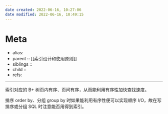 ```yaml
---
date created: 2022-06-16, 10:27:06
date modified: 2022-06-16, 10:49:15
---
```


# Meta

- alias:
- parent :: [[索引设计和使用原则]]
- siblings ::
- child ::
- refs:

---

索引对应的 B+ 树页内有序、页间有序，从而能利用有序性加快查找速度。

排序 order by、分组 group by 时如果能利用有序性便可以实现顺序 I/O，故在写排序或分组 SQL 时注意能否用得到索引。
